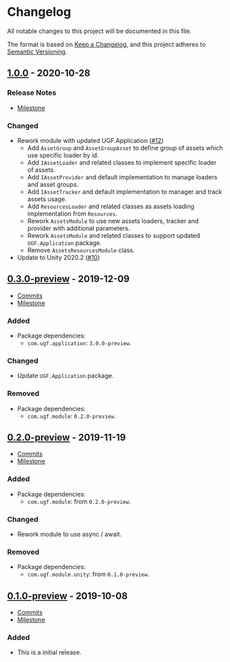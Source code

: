 # Changelog

All notable changes to this project will be documented in this file.

The format is based on [Keep a Changelog](https://keepachangelog.com/en/1.0.0/),
and this project adheres to [Semantic Versioning](https://semver.org/spec/v2.0.0.html).

## [1.0.0](https://github.com/unity-game-framework/ugf-module-assets/releases/tag/1.0.0) - 2020-10-28  

### Release Notes

- [Milestone](https://github.com/unity-game-framework/ugf-module-assets/milestone/4?closed=1)  
    

### Changed

- Rework module with updated UGF.Application ([#12](https://github.com/unity-game-framework/ugf-module-assets/pull/12))  
    - Add `AssetGroup` and `AssetGroupAsset` to define group of assets which use specific loader by id.
    - Add `IAssetLoader` and related classes to implement specific loader of assets.
    - Add `IAssetProvider` and default implementation to manage loaders and asset groups.
    - Add `IAssetTracker` and default implementation to manager and track assets usage.
    - Add `ResourcesLoader` and related classes as assets loading implementation from `Resources`.
    - Rework `AssetsModule` to use new assets loaders, tracker and provider with additional parameters.
    - Rework `AssetsModule` and related classes to support updated `UGF.Application` package.
    - Remove `AssetsResourcesModule` class.
- Update to Unity 2020.2 ([#10](https://github.com/unity-game-framework/ugf-module-assets/pull/10))

## [0.3.0-preview](https://github.com/unity-game-framework/ugf-module-assets/releases/tag/0.3.0-preview) - 2019-12-09  

- [Commits](https://github.com/unity-game-framework/ugf-module-assets/compare/0.2.0-preview...0.3.0-preview)
- [Milestone](https://github.com/unity-game-framework/ugf-module-assets/milestone/3?closed=1)

### Added
- Package dependencies:
    - `com.ugf.application`: `3.0.0-preview`.

### Changed
- Update `UGF.Application` package.

### Removed
- Package dependencies:
    - `com.ugf.module`: `0.2.0-preview`.

## [0.2.0-preview](https://github.com/unity-game-framework/ugf-module-assets/releases/tag/0.2.0-preview) - 2019-11-19  

- [Commits](https://github.com/unity-game-framework/ugf-module-assets/compare/0.1.0-preview...0.2.0-preview)
- [Milestone](https://github.com/unity-game-framework/ugf-module-assets/milestone/2?closed=1)

### Added
- Package dependencies:
    - `com.ugf.module`: from `0.2.0-preview`.

### Changed
- Rework module to use async / await.

### Removed
- Package dependencies:
    - `com.ugf.module.unity`: from `0.1.0-preview`.

## [0.1.0-preview](https://github.com/unity-game-framework/ugf-module-assets/releases/tag/0.1.0-preview) - 2019-10-08  

- [Commits](https://github.com/unity-game-framework/ugf-module-assets/compare/d0480fe...0.1.0-preview)
- [Milestone](https://github.com/unity-game-framework/ugf-module-assets/milestone/1?closed=1)

### Added
- This is a initial release.


